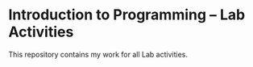 Introduction to Programming – Lab Activities
============================================
This repository contains my work for all Lab activities. 
